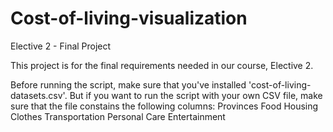 # Cost-of-living-visualization
Elective 2 - Final Project

This project is for the final requirements needed in our course, Elective 2.

Before running the script, make sure that you've installed 'cost-of-living-datasets.csv'. 
But if you want to run the script with your own CSV file, make sure that the file constains the following columns:
Provinces
Food
Housing
Clothes
Transportation
Personal Care
Entertainment
